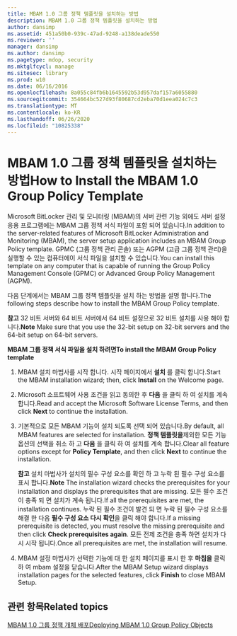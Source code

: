 ```yaml
---
title: MBAM 1.0 그룹 정책 템플릿을 설치하는 방법
description: MBAM 1.0 그룹 정책 템플릿을 설치하는 방법
author: dansimp
ms.assetid: 451a50b0-939c-47ad-9248-a138deade550
ms.reviewer: ''
manager: dansimp
ms.author: dansimp
ms.pagetype: mdop, security
ms.mktglfcycl: manage
ms.sitesec: library
ms.prod: w10
ms.date: 06/16/2016
ms.openlocfilehash: 8a055c84fb6b1645592b53d957daf157a6055880
ms.sourcegitcommit: 354664bc527d93f80687cd2eba70d1eea024c7c3
ms.translationtype: MT
ms.contentlocale: ko-KR
ms.lasthandoff: 06/26/2020
ms.locfileid: "10825338"
---
```

# <span data-ttu-id="66320-103">MBAM 1.0 그룹 정책 템플릿을 설치하는 방법</span><span class="sxs-lookup"><span data-stu-id="66320-103">How to Install the MBAM 1.0 Group Policy Template</span></span>


<span data-ttu-id="66320-104">Microsoft BitLocker 관리 및 모니터링 (MBAM)의 서버 관련 기능 외에도 서버 설정 응용 프로그램에는 MBAM 그룹 정책 서식 파일이 포함 되어 있습니다.</span><span class="sxs-lookup"><span data-stu-id="66320-104">In addition to the server-related features of Microsoft BitLocker Administration and Monitoring (MBAM), the server setup application includes an MBAM Group Policy template.</span></span> <span data-ttu-id="66320-105">GPMC (그룹 정책 관리 콘솔) 또는 AGPM (고급 그룹 정책 관리)을 실행할 수 있는 컴퓨터에이 서식 파일을 설치할 수 있습니다.</span><span class="sxs-lookup"><span data-stu-id="66320-105">You can install this template on any computer that is capable of running the Group Policy Management Console (GPMC) or Advanced Group Policy Management (AGPM).</span></span>

<span data-ttu-id="66320-106">다음 단계에서는 MBAM 그룹 정책 템플릿을 설치 하는 방법을 설명 합니다.</span><span class="sxs-lookup"><span data-stu-id="66320-106">The following steps describe how to install the MBAM Group Policy template.</span></span>

<span data-ttu-id="66320-107">**참고**  32 비트 서버와 64 비트 서버에서 64 비트 설정으로 32 비트 설치를 사용 해야 합니다.</span><span class="sxs-lookup"><span data-stu-id="66320-107">**Note** Make sure that you use the 32-bit setup on 32-bit servers and the 64-bit setup on 64-bit servers.</span></span>

 

**<span data-ttu-id="66320-108">MBAM 그룹 정책 서식 파일을 설치 하려면</span><span class="sxs-lookup"><span data-stu-id="66320-108">To install the MBAM Group Policy template</span></span>**

1.  <span data-ttu-id="66320-109">MBAM 설치 마법사를 시작 합니다. 시작 페이지에서 **설치** 를 클릭 합니다.</span><span class="sxs-lookup"><span data-stu-id="66320-109">Start the MBAM installation wizard; then, click **Install** on the Welcome page.</span></span>

2.  <span data-ttu-id="66320-110">Microsoft 소프트웨어 사용 조건을 읽고 동의한 후 **다음** 을 클릭 하 여 설치를 계속 합니다.</span><span class="sxs-lookup"><span data-stu-id="66320-110">Read and accept the Microsoft Software License Terms, and then click **Next** to continue the installation.</span></span>

3.  <span data-ttu-id="66320-111">기본적으로 모든 MBAM 기능이 설치 되도록 선택 되어 있습니다.</span><span class="sxs-lookup"><span data-stu-id="66320-111">By default, all MBAM features are selected for installation.</span></span> <span data-ttu-id="66320-112">**정책 템플릿을**제외한 모든 기능 옵션의 선택을 취소 하 고 **다음** 을 클릭 하 여 설치를 계속 합니다.</span><span class="sxs-lookup"><span data-stu-id="66320-112">Clear all feature options except for **Policy Template**, and then click **Next** to continue the installation.</span></span>

    <span data-ttu-id="66320-113">**참고**  설치 마법사가 설치의 필수 구성 요소를 확인 하 고 누락 된 필수 구성 요소를 표시 합니다.</span><span class="sxs-lookup"><span data-stu-id="66320-113">**Note** The installation wizard checks the prerequisites for your installation and displays the prerequisites that are missing.</span></span> <span data-ttu-id="66320-114">모든 필수 조건이 충족 되 면 설치가 계속 됩니다.</span><span class="sxs-lookup"><span data-stu-id="66320-114">If all the prerequisites are met, the installation continues.</span></span> <span data-ttu-id="66320-115">누락 된 필수 조건이 발견 되 면 누락 된 필수 구성 요소를 해결 한 다음 **필수 구성 요소 다시 확인**을 클릭 해야 합니다.</span><span class="sxs-lookup"><span data-stu-id="66320-115">If a missing prerequisite is detected, you must resolve the missing prerequisite and then click **Check prerequisites again**.</span></span> <span data-ttu-id="66320-116">모든 전제 조건을 충족 하면 설치가 다시 시작 됩니다.</span><span class="sxs-lookup"><span data-stu-id="66320-116">Once all prerequisites are met, the installation will resume.</span></span>

     

4.  <span data-ttu-id="66320-117">MBAM 설정 마법사가 선택한 기능에 대 한 설치 페이지를 표시 한 후 **마침을** 클릭 하 여 mbam 설정을 닫습니다.</span><span class="sxs-lookup"><span data-stu-id="66320-117">After the MBAM Setup wizard displays installation pages for the selected features, click **Finish** to close MBAM Setup.</span></span>

## <span data-ttu-id="66320-118">관련 항목</span><span class="sxs-lookup"><span data-stu-id="66320-118">Related topics</span></span>


[<span data-ttu-id="66320-119">MBAM 1.0 그룹 정책 개체 배포</span><span class="sxs-lookup"><span data-stu-id="66320-119">Deploying MBAM 1.0 Group Policy Objects</span></span>](deploying-mbam-10-group-policy-objects.md)

 

 





